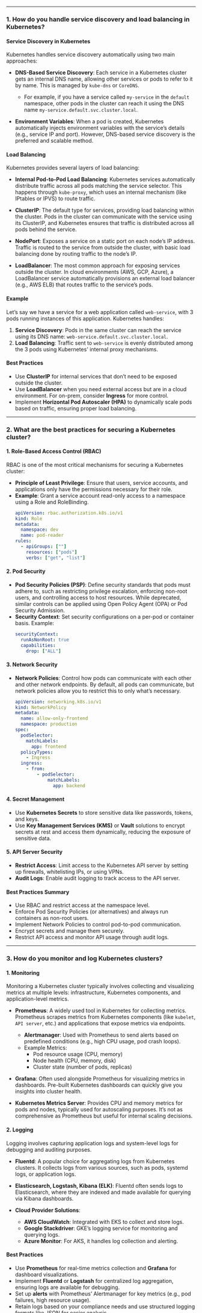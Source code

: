 ```

































```
---

### 1. **How do you handle service discovery and load balancing in Kubernetes?**

#### **Service Discovery** in Kubernetes
Kubernetes handles service discovery automatically using two main approaches:
- **DNS-Based Service Discovery**: Each service in a Kubernetes cluster gets an internal DNS name, allowing other services or pods to refer to it by name. This is managed by `kube-dns` or `CoreDNS`.
  - For example, if you have a service called `my-service` in the `default` namespace, other pods in the cluster can reach it using the DNS name `my-service.default.svc.cluster.local`.
  
- **Environment Variables**: When a pod is created, Kubernetes automatically injects environment variables with the service’s details (e.g., service IP and port). However, DNS-based service discovery is the preferred and scalable method.

#### **Load Balancing**
Kubernetes provides several layers of load balancing:
- **Internal Pod-to-Pod Load Balancing**: Kubernetes services automatically distribute traffic across all pods matching the service selector. This happens through `kube-proxy`, which uses an internal mechanism (like IPtables or IPVS) to route traffic.
  
- **ClusterIP**: The default type for services, providing load balancing within the cluster. Pods in the cluster can communicate with the service using its ClusterIP, and Kubernetes ensures that traffic is distributed across all pods behind the service.
  
- **NodePort**: Exposes a service on a static port on each node’s IP address. Traffic is routed to the service from outside the cluster, with basic load balancing done by routing traffic to the node’s IP.

- **LoadBalancer**: The most common approach for exposing services outside the cluster. In cloud environments (AWS, GCP, Azure), a LoadBalancer service automatically provisions an external load balancer (e.g., AWS ELB) that routes traffic to the service’s pods.

#### **Example**
Let’s say we have a service for a web application called `web-service`, with 3 pods running instances of this application. Kubernetes handles:
1. **Service Discovery**: Pods in the same cluster can reach the service using its DNS name: `web-service.default.svc.cluster.local`.
2. **Load Balancing**: Traffic sent to `web-service` is evenly distributed among the 3 pods using Kubernetes' internal proxy mechanisms.

#### **Best Practices**
- Use **ClusterIP** for internal services that don’t need to be exposed outside the cluster.
- Use **LoadBalancer** when you need external access but are in a cloud environment. For on-prem, consider **Ingress** for more control.
- Implement **Horizontal Pod Autoscaler (HPA)** to dynamically scale pods based on traffic, ensuring proper load balancing.

---

### 2. **What are the best practices for securing a Kubernetes cluster?**

#### **1. Role-Based Access Control (RBAC)**
RBAC is one of the most critical mechanisms for securing a Kubernetes cluster:
- **Principle of Least Privilege**: Ensure that users, service accounts, and applications only have the permissions necessary for their role.
- **Example**: Grant a service account read-only access to a namespace using a Role and RoleBinding.
  ```yaml
  apiVersion: rbac.authorization.k8s.io/v1
  kind: Role
  metadata:
    namespace: dev
    name: pod-reader
  rules:
    - apiGroups: [""]
      resources: ["pods"]
      verbs: ["get", "list"]
  ```

#### **2. Pod Security**
- **Pod Security Policies (PSP)**: Define security standards that pods must adhere to, such as restricting privilege escalation, enforcing non-root users, and controlling access to host resources. While deprecated, similar controls can be applied using Open Policy Agent (OPA) or Pod Security Admission.
- **Security Context**: Set security configurations on a per-pod or container basis. 
  Example:
  ```yaml
  securityContext:
    runAsNonRoot: true
    capabilities:
      drop: ["ALL"]
  ```

#### **3. Network Security**
- **Network Policies**: Control how pods can communicate with each other and other network endpoints. By default, all pods can communicate, but network policies allow you to restrict this to only what’s necessary.
  ```yaml
  apiVersion: networking.k8s.io/v1
  kind: NetworkPolicy
  metadata:
    name: allow-only-frontend
    namespace: production
  spec:
    podSelector:
      matchLabels:
        app: frontend
    policyTypes:
      - Ingress
    ingress:
      - from:
          - podSelector:
              matchLabels:
                app: backend
  ```

#### **4. Secret Management**
- Use **Kubernetes Secrets** to store sensitive data like passwords, tokens, and keys.
- Use **Key Management Services (KMS)** or **Vault** solutions to encrypt secrets at rest and access them dynamically, reducing the exposure of sensitive data.

#### **5. API Server Security**
- **Restrict Access**: Limit access to the Kubernetes API server by setting up firewalls, whitelisting IPs, or using VPNs.
- **Audit Logs**: Enable audit logging to track access to the API server.

#### **Best Practices Summary**
- Use RBAC and restrict access at the namespace level.
- Enforce Pod Security Policies (or alternatives) and always run containers as non-root users.
- Implement Network Policies to control pod-to-pod communication.
- Encrypt secrets and manage them securely.
- Restrict API access and monitor API usage through audit logs.

---

### 3. **How do you monitor and log Kubernetes clusters?**

#### **1. Monitoring**
Monitoring a Kubernetes cluster typically involves collecting and visualizing metrics at multiple levels: infrastructure, Kubernetes components, and application-level metrics.

- **Prometheus**: A widely used tool in Kubernetes for collecting metrics. Prometheus scrapes metrics from Kubernetes components (like `kubelet`, `API server`, etc.) and applications that expose metrics via endpoints.
  - **Alertmanager**: Used with Prometheus to send alerts based on predefined conditions (e.g., high CPU usage, pod crash loops).
  - Example Metrics:
    - Pod resource usage (CPU, memory)
    - Node health (CPU, memory, disk)
    - Cluster state (number of pods, replicas)

- **Grafana**: Often used alongside Prometheus for visualizing metrics in dashboards. Pre-built Kubernetes dashboards can quickly give you insights into cluster health.

- **Kubernetes Metrics Server**: Provides CPU and memory metrics for pods and nodes, typically used for autoscaling purposes. It’s not as comprehensive as Prometheus but useful for internal scaling decisions.

#### **2. Logging**
Logging involves capturing application logs and system-level logs for debugging and auditing purposes.

- **Fluentd**: A popular choice for aggregating logs from Kubernetes clusters. It collects logs from various sources, such as pods, systemd logs, or application logs.
  
- **Elasticsearch, Logstash, Kibana (ELK)**: Fluentd often sends logs to Elasticsearch, where they are indexed and made available for querying via Kibana dashboards.
  
- **Cloud Provider Solutions**:
  - **AWS CloudWatch**: Integrated with EKS to collect and store logs.
  - **Google Stackdriver**: GKE’s logging service for monitoring and querying logs.
  - **Azure Monitor**: For AKS, it handles log collection and alerting.

#### **Best Practices**
- Use **Prometheus** for real-time metrics collection and **Grafana** for dashboard visualizations.
- Implement **Fluentd** or **Logstash** for centralized log aggregation, ensuring logs are available for debugging.
- Set up **alerts** with Prometheus’ Alertmanager for key metrics (e.g., pod failures, high resource usage).
- Retain logs based on your compliance needs and use structured logging formats like JSON for easier analysis.

---

### 4. **Explain the difference between StatefulSet and Deployment.**

| **Aspect**                     | **StatefulSet**                                                     | **Deployment**                                                      |
|---------------------------------|---------------------------------------------------------------------|---------------------------------------------------------------------|
| **Definition**                  | Manages stateful applications, ensuring that pods are deployed with unique, stable identities and storage. | Manages stateless applications, typically scaling or rolling out replicas without specific identities. |
| **Pod Identity**                | Pods have stable, persistent identities (e.g., `web-0`, `web-1`).   | Pods are interchangeable and do not retain identity across restarts. |
| **Storage**                     | Each pod can have its own persistent storage (e.g., PersistentVolume). | Pods are typically stateless, though volumes can be used if necessary. |
| **Scaling**                     | When scaling, StatefulSet ensures the ordering and uniqueness of pods. | Pods are scaled up or down uniformly without concern for order.      |
| **Use Case**                    | Useful for stateful applications like databases (e.g., Cassandra, MongoDB), or applications that require stable network identities. | Useful for stateless applications like web servers, API services, or microservices. |
| **Example**                     | Running a Cassandra cluster where each node has unique data and needs stable network identifiers. | Running an Nginx-based web service that can be scaled up and down easily without persistent identity. |
| **Pod Update Strategy**         | Pods are updated one by one in sequential order (controlled).       | Pods are updated simultaneously or in batches, without specific order (faster). |

#### **StatefulSet Example**
StatefulSet is used when you need stable, unique identifiers for each pod, such as in databases:
```yaml
apiVersion: apps/v1
kind: StatefulSet
metadata:
  name:

 mysql
spec:
  serviceName: "mysql"
  replicas: 3
  selector:
    matchLabels:
      app: mysql
  template:
    metadata:
      labels:
        app: mysql
    spec:
      containers:
      - name: mysql
        image: mysql:5.7
```

---

### 5. **How do you automate Kubernetes deployments using CI/CD pipelines?**

#### **1. Continuous Integration (CI)**
CI pipelines are designed to build, test, and validate code changes before merging. This often includes:
- **Code Linting**: Ensuring that Kubernetes manifests (YAML) and code adhere to best practices.
- **Container Image Builds**: After code passes tests, the application is built into a container image (using tools like Docker).
- **Image Push**: The built image is pushed to a container registry (e.g., Docker Hub, AWS ECR, GCP Container Registry).

#### **2. Continuous Deployment (CD)**
Once the CI pipeline successfully builds the application, the CD pipeline can:
- **Deploy to Kubernetes**: Tools like **Helm** or **kubectl** are used to update the Kubernetes cluster. With Kubernetes, the typical flow involves:
  - Applying updated manifests (YAML) via `kubectl apply`.
  - Using Helm charts for templated Kubernetes configurations.
  
- **Rollbacks**: Automatically rollback if any stage fails (e.g., the deployment doesn’t become healthy).

#### **3. CI/CD Tools**
- **Jenkins**: A popular CI/CD tool that can integrate with Kubernetes for automating deployments.
- **GitLab CI**: Provides built-in Kubernetes integrations and allows automatic deployments to clusters.
- **ArgoCD**: A Kubernetes-native continuous deployment tool that uses GitOps principles (e.g., Git as the source of truth for desired state).

#### **Example Workflow**
1. **Commit to Git**: Developer pushes code changes to a Git repository.
2. **CI Pipeline Triggers**: The CI pipeline builds the container image and runs unit/integration tests.
3. **CD Pipeline Triggers**: After the image is built, the CD pipeline deploys the new image to the Kubernetes cluster using `kubectl` or Helm.
4. **Monitoring and Rollback**: The pipeline monitors the deployment, automatically rolling back if health checks fail.

#### **Best Practices**
- Use **Helm** for managing Kubernetes manifests and versioning.
- Implement **GitOps** practices using tools like **ArgoCD** to ensure that deployments are synchronized with the Git repository.
- Use **Kubernetes Health Probes** (Liveness/Readiness) to ensure that only healthy pods receive traffic after deployments.
- Automate **security scans** for images before pushing them to the registry.

---




---

### 1. **How would you troubleshoot a failed deployment in Kubernetes?**

Troubleshooting a failed deployment in Kubernetes involves a systematic approach, analyzing logs, events, and resource states to identify the issue. Here’s how I approach it as an **expert developer** and **architect**.

#### **1.1. Check Deployment and Pod Status**
- **Step 1**: Start by checking the status of the deployment:
  ```bash
  kubectl get deployments
  ```
  Look at the `READY` and `AVAILABLE` columns to see if the desired number of pods are running.

- **Step 2**: Drill down into the pods created by the deployment:
  ```bash
  kubectl get pods -l app=<app-name>
  ```
  This command helps identify pods that are stuck in states like `CrashLoopBackOff`, `ImagePullBackOff`, or `Pending`.

#### **1.2. Describe Resources**
Describing the resources provides detailed insight into events, such as failed image pulls or scheduling issues:
- **Step 3**: Describe the problematic pod:
  ```bash
  kubectl describe pod <pod-name>
  ```
  Key areas to check:
  - **Events**: Look for errors related to scheduling, pulling images, or configuration issues.
  - **Node Scheduling**: If the pod is `Pending`, check if there are enough resources (CPU/memory) available on the nodes.
  
#### **1.3. Analyze Pod Logs**
Logs provide visibility into what’s happening inside the containers. Use the following command:
- **Step 4**: View logs for a specific pod:
  ```bash
  kubectl logs <pod-name>
  ```
  - If your pod has multiple containers, specify the container name:
    ```bash
    kubectl logs <pod-name> -c <container-name>
    ```

#### **1.4. Common Issues and Resolutions**
- **Image Pull Issues**: If you see errors like `ImagePullBackOff`, check:
  - The image tag or registry credentials.
  - Ensure the image exists in the container registry and that Kubernetes has access to it.
  
- **CrashLoopBackOff**: This error means the container is crashing repeatedly. Check:
  - Pod logs for application-level issues.
  - Ensure the container is configured correctly (e.g., environment variables, config maps, secrets).

- **Resource Constraints**: If the pod is `Pending`, it’s often due to insufficient resources.
  - Check node capacity using `kubectl describe node <node-name>` and verify if there’s enough CPU/memory available.

#### **1.5. Monitoring and Alerts**
As an **architect**, I ensure that monitoring tools like **Prometheus** and **Grafana** are in place, along with Kubernetes **events logging** for real-time alerts on deployment failures. Also, using **Fluentd** for centralized logging makes it easy to track issues across the cluster.

#### **Example Scenario**
If an application pod fails to start due to a missing configuration secret:
- You’d check `kubectl describe pod <pod>` and notice an error in the events log saying, “secret not found.”
- The solution would be to ensure that the necessary secret is created or referenced correctly, and then redeploy the application.

---

### 2. **Describe a situation where you had to scale a Kubernetes application.**

Scaling in Kubernetes can be manual or automated depending on the application's demand. Here’s a detailed approach.

#### **2.1. Horizontal Pod Autoscaler (HPA)**
One of the most common ways to scale a Kubernetes application is through the **Horizontal Pod Autoscaler (HPA)**, which scales pods based on observed CPU or memory usage.

#### **Example Scenario: Scaling a Web Application**
Let’s say I’m running a web application with fluctuating traffic (e.g., during peak business hours), and I need to ensure consistent performance.

- **Step 1**: Set up an HPA to automatically scale the number of replicas based on CPU utilization:
  ```bash
  kubectl autoscale deployment <deployment-name> --cpu-percent=70 --min=3 --max=10
  ```
  This command tells Kubernetes to keep CPU utilization below 70%, scaling pods between 3 and 10 replicas as needed.

- **Step 2**: Monitor resource utilization via Prometheus and Grafana to track how the application is performing and ensure that scaling decisions are optimal.

#### **2.2. Vertical Pod Autoscaler (VPA)**
If the application is memory-intensive and I notice that CPU usage is low but memory usage is high, I would consider using the **Vertical Pod Autoscaler (VPA)** to adjust resource requests and limits for the pods.
  ```bash
  kubectl apply -f vpa.yaml
  ```
  The VPA will automatically adjust the CPU/memory limits based on historical data.

#### **Architect's View on Scaling**
- **Monitoring Resource Consumption**: Implement Prometheus and Grafana to keep track of key metrics (CPU, memory, requests per second).
- **Cost Optimization**: Over-provisioning resources leads to higher cloud costs. I ensure that pods are right-sized and autoscaling policies are tuned to avoid underutilized nodes or pods.

---

### 3. **How do you handle persistent storage in Kubernetes?**

Handling persistent storage in Kubernetes involves ensuring that application data persists across pod restarts or crashes. Kubernetes provides **Persistent Volumes (PV)** and **Persistent Volume Claims (PVC)** to manage this.

#### **3.1. Persistent Volumes and Persistent Volume Claims**
- **Persistent Volume (PV)**: A storage resource provisioned in the cluster, either dynamically (via storage classes) or statically.
- **Persistent Volume Claim (PVC)**: A request for storage by a user or application. Kubernetes binds the PVC to a matching PV.

#### **Example Scenario: Managing Storage for a Database**
Let’s say we are running a MySQL database that requires persistent storage.

- **Step 1**: Define a **PersistentVolumeClaim** in the deployment YAML:
  ```yaml
  apiVersion: v1
  kind: PersistentVolumeClaim
  metadata:
    name: mysql-pvc
  spec:
    accessModes:
      - ReadWriteOnce
    resources:
      requests:
        storage: 10Gi
  ```

- **Step 2**: Reference the PVC in the MySQL pod specification:
  ```yaml
  spec:
    containers:
    - name: mysql
      image: mysql:5.7
      volumeMounts:
      - mountPath: /var/lib/mysql
        name: mysql-storage
    volumes:
    - name: mysql-storage
      persistentVolumeClaim:
        claimName: mysql-pvc
  ```

#### **3.2. Dynamic Provisioning Using Storage Classes**
To automate storage provisioning, I recommend using **StorageClasses**, which dynamically provision persistent volumes based on the underlying storage provider (AWS EBS, Google Persistent Disk, Azure Disks).
  ```yaml
  apiVersion: storage.k8s.io/v1
  kind: StorageClass
  metadata:
    name: fast
  provisioner: kubernetes.io/aws-ebs
  parameters:
    type: gp2
  ```

#### **Architectural Considerations**
As an **architect**, I ensure:
- **Backup and Restore**: Persistent storage should be backed up regularly using solutions like **Velero**.
- **Storage Performance**: Choose appropriate storage types based on performance needs (e.g., SSD for high IOPS workloads, HDD for archival).
- **Cloud Integration**: Use cloud-native storage solutions like AWS EBS, Google Cloud Persistent Disks, or Azure Disks to ensure redundancy and scalability.

---

### 4. **What strategies would you use to optimize resource usage in a Kubernetes cluster?**

Optimizing resource usage in Kubernetes involves a combination of right-sizing workloads, leveraging autoscaling, and managing node resources efficiently.

#### **4.1. Resource Requests and Limits**
- **Requests**: Define the minimum amount of CPU/memory a pod needs.
- **Limits**: Set the maximum amount of CPU/memory a pod can use.
  ```yaml
  resources:
    requests:
      memory: "64Mi"
      cpu: "250m"
    limits:
      memory: "128Mi"
      cpu: "500m"
  ```

#### **4.2. Horizontal and Vertical Pod Autoscalers**
- Use **Horizontal Pod Autoscaler (HPA)** to dynamically scale the number of pods based on CPU or memory usage.
- Use **Vertical Pod Autoscaler (VPA)** to adjust the resource requests and limits for individual pods.

#### **4.3. Node Autoscaling**
Ensure the Kubernetes cluster itself can scale nodes up and down based on the resource requirements of the pods:
- **Cluster Autoscaler**: Automatically increases or decreases the number of nodes based on the resource demands of the workloads.

#### **4.4. Scheduling Efficiency**
- **Node Affinity and Taints/Tolerations**: Ensure that pods are scheduled efficiently by assigning specific workloads to appropriate nodes (e.g., GPU workloads on GPU nodes, high-memory apps on memory-optimized nodes).

#### **4.5. Example**
In a scenario where a machine learning application has high CPU usage, I:
- Implement **HPA** to scale based on CPU usage.
- Right-size the containers to prevent over-provisioning.
- Use **Cluster Autoscaler** to add or remove nodes based on the workload, ensuring the application only uses the resources it needs.

#### **Architectural Perspective**
- Regularly audit cluster utilization using tools like **Kubernetes Dashboard** or **Prometheus/Grafana**.
- Use **Cost Optimization** tools (e.g., **Kubecost**) to identify

 under-utilized resources.
- Implement **resource quotas** at the namespace level to prevent resource hoarding by specific teams or applications.

---

### 5. **How do you manage configuration changes in a Kubernetes environment?**

Managing configuration changes effectively in Kubernetes ensures that updates can be applied without breaking the application.

#### **5.1. ConfigMaps**
ConfigMaps store non-sensitive configuration data (e.g., environment variables, config files). Configurations can be updated without redeploying the pod.

- **Example**: A ConfigMap for a web application’s configuration:
  ```yaml
  apiVersion: v1
  kind: ConfigMap
  metadata:
    name: web-config
  data:
    APP_ENV: production
  ```

#### **5.2. Secrets**
For sensitive data (e.g., passwords, API tokens), use **Kubernetes Secrets**. Like ConfigMaps, Secrets can be mounted as environment variables or volumes.
  ```yaml
  apiVersion: v1
  kind: Secret
  metadata:
    name: db-secret
  type: Opaque
  data:
    password: YWRtaW4=  # Base64 encoded value
  ```

#### **5.3. Rolling Updates**
- When a ConfigMap or Secret is updated, the application needs to pick up the changes. A common practice is to use a **rolling update** strategy to restart the pods:
  ```bash
  kubectl rollout restart deployment <deployment-name>
  ```
  This ensures that new pods are deployed with the updated configuration without causing downtime.

#### **5.4. GitOps Approach**
As an **architect**, I prefer using a **GitOps** approach for managing configuration changes:
- **ArgoCD** or **Flux** can automate the application of Kubernetes manifests, including ConfigMaps and Secrets, based on the state of a Git repository.

#### **5.5. Example Workflow**
- Changes to configuration are pushed to a Git repository.
- A GitOps tool detects the change and applies it to the cluster.
- Kubernetes performs a rolling update to ensure that all pods receive the updated configuration without downtime.

#### **Architectural Perspective**
- Implement a **CI/CD pipeline** to automatically validate and apply configuration changes.
- Use **Helm** or **Kustomize** to manage configuration changes across different environments (e.g., dev, staging, production).
- Ensure that configuration updates are logged and monitored, and that you have rollback strategies in place if a configuration breaks the application.

---




---

### **Basic Understanding**

#### **1. What is Kubernetes, and what does it do?**
Kubernetes is an open-source platform for automating the deployment, scaling, and management of containerized applications. It orchestrates containers across multiple hosts, providing scaling, load balancing, self-healing, and updates.

#### **2. What is container orchestration?**
Container orchestration is the automated process of deploying, managing, scaling, and networking containers. It ensures that containers are properly distributed across the cluster and manage their lifecycle efficiently.

#### **3. What’s the difference between Kubernetes and Docker?**
- **Docker**: A platform for building, packaging, and running containers.
- **Kubernetes**: An orchestration tool to manage clusters of Docker containers, providing features like scaling, networking, and self-healing.
Docker runs containers, Kubernetes manages them across multiple nodes.

#### **4. What are the main features of Kubernetes?**
- **Automated scaling**
- **Self-healing (auto-restarts failed containers)**
- **Service discovery and load balancing**
- **Automated rollouts and rollbacks**
- **Storage orchestration**
- **Declarative configuration**

#### **5. What’s a Kubernetes Pod?**
A Pod is the smallest deployable unit in Kubernetes. It consists of one or more containers that share the same network and storage, and are treated as a single entity.

---

### **Intermediate Knowledge**

#### **1. How do you control the resource usage of a Pod?**
By setting **resource requests** (minimum needed resources) and **limits** (maximum allowed resources) in the Pod's YAML definition for CPU and memory. Kubernetes uses these settings to schedule pods appropriately.

#### **2. What is a node in Kubernetes?**
A node is a worker machine (either virtual or physical) that runs Pods in the Kubernetes cluster. Each node contains a **kubelet**, **kube-proxy**, and a **container runtime** like Docker.

#### **3. Explain the role of a Kubernetes Master and its components.**
The Kubernetes Master controls the entire cluster and consists of:
- **API Server**: The communication hub for all components.
- **etcd**: A distributed key-value store that holds cluster state.
- **Controller Manager**: Manages controllers (like node controller, deployment controller).
- **Scheduler**: Assigns Pods to nodes based on resource availability.

#### **4. What are ConfigMaps and Secrets in Kubernetes?**
- **ConfigMaps**: Store non-sensitive configuration data as key-value pairs.
- **Secrets**: Store sensitive data (like passwords, tokens) securely and are base64-encoded for transport within the cluster.

#### **5. How do you perform rolling updates in Kubernetes?**
You perform rolling updates using `kubectl apply` or `kubectl set image`. Kubernetes gradually updates pods to the new version while ensuring the application remains available by keeping a subset of the old version running during the process.

--- 




---

### **Basic Understanding**

#### **1. What is Docker, and what is its primary purpose?**
Docker is a platform for developing, shipping, and running applications inside lightweight containers, enabling consistency across multiple environments.

#### **2. What are containers, and how do they differ from virtual machines?**
Containers package applications and their dependencies in isolated environments, sharing the host OS kernel. Virtual machines (VMs) run a full OS, including the kernel, making them heavier than containers.

#### **3. What is Docker Hub?**
Docker Hub is a public repository for storing, sharing, and discovering Docker images.

#### **4. Explain the architecture of Docker.**
Docker architecture includes:
- **Client**: CLI or API to interact with Docker.
- **Docker Daemon**: Runs on the host, manages containers and images.
- **Registry**: Stores Docker images.
- **Containers**: Runtime instances of Docker images.

#### **5. What are Docker images and Docker containers?**
- **Docker Image**: A read-only template used to create containers.
- **Docker Container**: A running instance of an image that holds the application and its environment.

---

### **Intermediate Knowledge**

#### **1. How do you create a Dockerfile?**
A `Dockerfile` is a text file that defines the instructions to build a Docker image. Example:
```dockerfile
FROM node:14
WORKDIR /app
COPY . .
RUN npm install
CMD ["npm", "start"]
```

#### **2. What are Docker volumes, and how do you manage them?**
Docker volumes provide persistent storage for containers, decoupling storage from the container lifecycle. Managed using `docker volume` commands (e.g., `docker volume create`).

#### **3. What is a Docker registry, and how do you use it?**
A Docker registry stores Docker images. You can push and pull images using Docker commands. Popular registries include **Docker Hub**, **AWS ECR**, and **GCR**.

#### **4. How do you handle networking in Docker?**
Docker provides different network drivers (bridge, host, overlay) for container communication. You can use `docker network` commands to create and manage networks.

#### **5. Explain the concept of Docker Compose and its use cases.**
Docker Compose defines multi-container Docker applications in a YAML file (`docker-compose.yml`). It’s used to manage linked services (e.g., web, database) with a single command.

---

### **Advanced Topics**

#### **1. What are the different types of Docker networks?**
- **Bridge**: Default network for containers on a single host.
- **Host**: Containers share the host’s network stack.
- **Overlay**: Enables communication across multiple Docker hosts in a swarm.
- **None**: No networking for containers.

#### **2. How do you optimize Docker images for faster build times and smaller size?**
- Use **multi-stage builds** to keep only what’s necessary.
- Use **smaller base images** (e.g., `alpine`).
- **Cache dependencies** early in the build process.

#### **3. What are some best practices for securing Docker containers?**
- Run containers as non-root users.
- Limit container privileges (`--cap-drop`).
- Use **Docker Bench for Security**.
- Regularly scan images for vulnerabilities.

#### **4. How do you monitor and log Docker containers?**
- Use **Docker logs** for container output (`docker logs <container>`).
- Use tools like **Prometheus**, **Grafana**, and **ELK Stack** for monitoring and logging.

#### **5. Explain the concept of multi-stage builds in Docker.**
Multi-stage builds allow you to use multiple `FROM` instructions in a `Dockerfile`, building parts of the image in different stages and copying only what’s needed to the final image, reducing the image size.

---

### **Practical Scenarios**

#### **1. How would you troubleshoot a failing Docker container?**
- Check container logs with `docker logs`.
- Inspect the container state with `docker inspect`.
- Check resource limits or configuration issues.

#### **2. Describe a scenario where you had to migrate an application to Docker.**
When migrating a legacy Node.js application to Docker, I containerized it using a `Dockerfile`, ensuring dependencies were packaged within the image, then deployed it using Docker Compose for multi-service orchestration.

#### **3. How do you manage configuration and secrets in Docker?**
- Use **environment variables** for basic configuration (`-e` flag).
- Use **Docker secrets** in swarm mode for sensitive information.

#### **4. What strategies would you use to scale Docker containers?**
- Use **Docker Swarm** or **Kubernetes** for orchestration.
- Implement **load balancing** and **service discovery** to distribute traffic.
- Use **autoscaling** based on resource usage.

#### **5. How do you automate Docker deployments in a CI/CD pipeline?**
- Build and push Docker images to a registry using **CI tools** (e.g., Jenkins, GitLab CI).
- Use deployment scripts (e.g., `kubectl apply`, Docker Compose) to update containers automatically in production.

---

